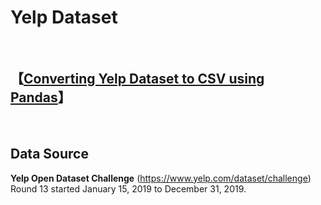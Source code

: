 # Yelp Dataset

<br>

## **【[Converting Yelp Dataset to CSV using Pandas](https://link.medium.com/0k0DEb3Qy1)】** 

<br>

## Data Source

**Yelp Open Dataset Challenge** (https://www.yelp.com/dataset/challenge)
Round 13 started January 15, 2019 to December 31, 2019.
